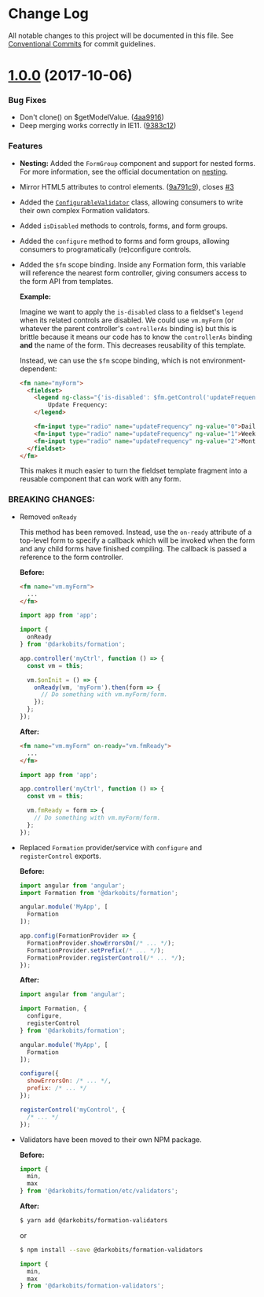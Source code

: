 # Change Log

All notable changes to this project will be documented in this file.
See [Conventional Commits](https://conventionalcommits.org) for commit guidelines.

<a name="1.0.0"></a>
# [1.0.0](https://github.com/darkobits/formation/compare/@darkobits/formation@1.0.0-beta.12...@darkobits/formation@1.0.0) (2017-10-06)


### Bug Fixes

* Don't clone() on $getModelValue. ([4aa9916](https://github.com/darkobits/formation/commit/4aa9916))
* Deep merging works correctly in IE11. ([9383c12](https://github.com/darkobits/formation/commit/9383c12))


### Features

* **Nesting:** Added the `FormGroup` component and support for nested forms. For more information, see the official documentation on [nesting](https://darkobits.gitbooks.io/formation/content/concepts/nesting.html).
* Mirror HTML5 attributes to control elements. ([9a791c9](https://github.com/darkobits/formation/commit/9a791c9)), closes [#3](https://github.com/darkobits/formation/issues/3)
* Added the [`ConfigurableValidator`](https://darkobits.gitbooks.io/formation/content/advanced/configurable-validator.html) class, allowing consumers to write their own complex Formation validators.
* Added `isDisabled` methods to controls, forms, and form groups.
* Added the `configure` method to forms and form groups, allowing consumers to programatically (re)configure controls.
* Added the `$fm` scope binding. Inside any Formation form, this variable will reference the nearest form controller, giving consumers access to the form API from templates.

  **Example:**

  Imagine we want to apply the `is-disabled` class to a fieldset's `legend` when its related controls are disabled. We could use `vm.myForm` (or whatever the parent controller's `controllerAs` binding is) but this is brittle because it means our code has to know the `controllerAs` binding **and** the name of the form. This decreases reusability of this template.

  Instead, we can use the `$fm` scope binding, which is not environment-dependent:

  ```html
  <fm name="myForm">
    <fieldset>
      <legend ng-class="{'is-disabled': $fm.getControl('updateFrequency').isDisabled()}">
          Update Frequency:
      </legend>

      <fm-input type="radio" name="updateFrequency" ng-value="0">Daily</fm-input>
      <fm-input type="radio" name="updateFrequency" ng-value="1">Weekly</fm-input>
      <fm-input type="radio" name="updateFrequency" ng-value="2">Monthly</fm-input>
    </fieldset>
  </fm>
  ```

  This makes it much easier to turn the fieldset template fragment into a reusable component that can work with any form.


### BREAKING CHANGES:

* Removed `onReady`

  This method has been removed. Instead, use the `on-ready` attribute of a top-level form to specify a callback which will be invoked when the form and any child forms have finished compiling. The callback is passed a reference to the form controller.

  **Before:**

  ```html
  <fm name="vm.myForm">
    ...
  </fm>
  ```

  ```js
  import app from 'app';

  import {
    onReady
  } from '@darkobits/formation';

  app.controller('myCtrl', function () => {
    const vm = this;

    vm.$onInit = () => {
      onReady(vm, 'myForm').then(form => {
        // Do something with vm.myForm/form.
      });
    };
  });
  ```

  **After:**

  ```html
  <fm name="vm.myForm" on-ready="vm.fmReady">
    ...
  </fm>
  ```

  ```js
  import app from 'app';

  app.controller('myCtrl', function () => {
    const vm = this;

    vm.fmReady = form => {
      // Do something with vm.myForm/form.
    };
  });
  ```

* Replaced `Formation` provider/service with `configure` and `registerControl` exports.

  **Before:**

  ```js
  import angular from 'angular';
  import Formation from '@darkobits/formation';

  angular.module('MyApp', [
    Formation
  ]);

  app.config(FormationProvider => {
    FormationProvider.showErrorsOn(/* ... */);
    FormationProvider.setPrefix(/* ... */);
    FormationProvider.registerControl(/* ... */);
  });
  ```

  **After:**

  ```js
  import angular from 'angular';

  import Formation, {
    configure,
    registerControl
  } from '@darkobits/formation';

  angular.module('MyApp', [
    Formation
  ]);

  configure({
    showErrorsOn: /* ... */,
    prefix: /* ... */
  });

  registerControl('myControl', {
    /* ... */
  });
  ```

* Validators have been moved to their own NPM package.

  **Before:**

  ```js
  import {
    min,
    max
  } from '@darkobits/formation/etc/validators';
  ```

  **After:**

  ```bash
  $ yarn add @darkobits/formation-validators
  ```

  or

  ```bash
  $ npm install --save @darkobits/formation-validators
  ```

  ```js
  import {
    min,
    max
  } from '@darkobits/formation-validators';
  ```
